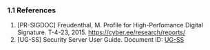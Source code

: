 ### 1.1 References

1.	[PR-SIGDOC]	Freudenthal, M. Profile for High-Perfomance Digital Signature. T-4-23, 2015. <https://cyber.ee/research/reports/>
2.  [UG-SS] Security Server User Guide. Document ID: [UG-SS](ug-ss_x-road_6_security_server_user_guide.md)